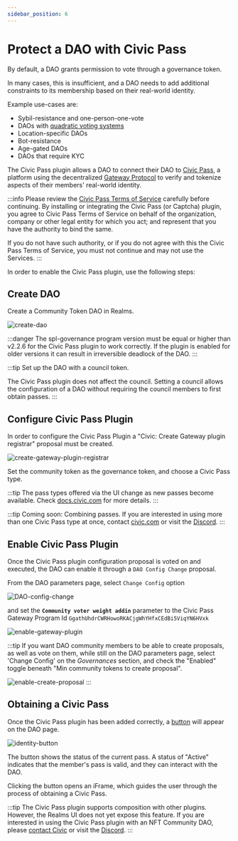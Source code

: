 ```yaml
---
sidebar_position: 6
---
```


# Protect a DAO with Civic Pass

By default, a DAO grants permission to vote through a governance token.

In many cases, this is insufficient,
and a DAO needs to add additional constraints to its membership based on their real-world identity.

Example use-cases are:
- Sybil-resistance and one-person-one-vote
- DAOs with [quadratic voting systems](https://en.wikipedia.org/wiki/Quadratic_voting#:~:text=Quadratic%20voting%20is%20a%20collective,voting%20paradox%20and%20majority%20rule.)
- Location-specific DAOs
- Bot-resistance
- Age-gated DAOs
- DAOs that require KYC

The Civic Pass plugin allows a DAO to connect their DAO to [Civic Pass](https://civic.com),
a platform using the decentralized [Gateway Protocol](https://www.identity.com/ecosystem/gateway-protocol-3/)
to verify and tokenize aspects of their members' real-world identity.

:::info
Please review the [Civic Pass Terms of Service](https://www.civic.com/legal/terms-of-service-civic-pass-v1/) carefully before continuing.
By installing or integrating the Civic Pass (or Captcha) plugin, 
you agree to Civic Pass Terms of Service on behalf of the organization, 
company or other legal entity for which you act; and represent that you have the authority to bind the same. 

If you do not have such authority, or if you do not agree with this the Civic Pass Terms of Service, 
you must not continue and may not use the Services.
:::

In order to enable the Civic Pass plugin, use the following steps:

## Create DAO

Create a Community Token DAO in Realms. 

![create-dao](/img/Gateway-DAO/create-dao.png)

:::danger
The spl-governance program version must be equal or higher than v2.2.6 for the Civic Pass plugin to work correctly.
If the plugin is enabled for older versions it can result in irreversible deadlock of the DAO.
:::

:::tip
Set up the DAO with a council token.

The Civic Pass plugin does not affect the council.
Setting a council allows the configuration of a DAO without requiring the council members to first obtain passes.
:::

## Configure Civic Pass Plugin

In order to configure the Civic Pass Plugin a "Civic: Create Gateway plugin registrar" proposal must be created.

![create-gateway-plugin-registrar](/img/Gateway-DAO/create-gateway-plugin-registrar.png)

Set the community token as the governance token, and choose a Civic Pass type.

:::tip
The pass types offered via the UI change as new passes become available. Check [docs.civic.com](https://docs.civic.com) for more details.
:::

:::tip
Coming soon: Combining passes. 
If you are interested in using more than one Civic Pass type at once, contact [civic.com](https://www.civic.com/contact-us/)
or visit the [Discord](https://discord.gg/8H5Kdtr5Wn).
:::

## Enable Civic Pass Plugin

Once the Civic Pass plugin configuration proposal is voted on and executed, the DAO can enable it
through a `DAO Config Change` proposal.

From the DAO parameters page, select `Change Config` option 

![DAO-config-change](/img/Gateway-DAO/DAO-config-change.png)

and set the **`Community voter weight addin`** parameter to 
the Civic Pass Gateway Program Id `GgathUhdrCWRHowoRKACjgWhYHfxCEdBi5ViqYN6HVxk`

![enable-gateway-plugin](/img/Gateway-DAO/enable-gateway-plugin.png)

:::tip
If you want DAO community members to be able to create proposals, as well as vote on them,
while still on the DAO parameters page, select 'Change Config' on the *Governances* section,
and check the "Enabled" toggle beneath "Min community tokens to create proposal".

![enable-create-proposal](/img/Gateway-DAO/enable-create-proposal.png)
:::

## Obtaining a Civic Pass

Once the Civic Pass plugin has been added correctly, a [button](https://docs.civic.com/civic-pass/ui-integration-react-component/the-identity-button)
will appear on the DAO page.

![identity-button](/img/Gateway-DAO/identity-button.png)

The button shows the status of the current pass. A status of "Active" indicates that the member's pass is valid,
and they can interact with the DAO.

Clicking the button opens an iFrame, which guides the user through the process of obtaining a Civic Pass.

:::tip
The Civic Pass plugin supports composition with other plugins. However, the Realms UI does not yet expose this feature.
If you are interested in using the Civic Pass plugin with an NFT Community DAO, please [contact Civic](https://www.civic.com/contact-us/)
or visit the [Discord](https://discord.gg/8H5Kdtr5Wn).
:::